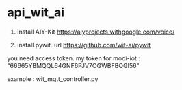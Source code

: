 # api_wit_ai


1. install AIY-Kit https://aiyprojects.withgoogle.com/voice/

2. install pywit. url https://github.com/wit-ai/pywit


you need access token.
my token for modi-iot : "66665YBMQQL64GNF6PJV7OGWBFBQGI56"

example : wit_mqtt_controller.py


